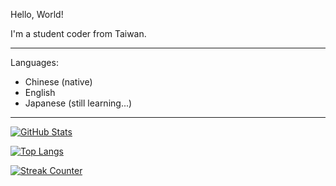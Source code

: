 Hello, World!

I'm a student coder from Taiwan.

---

Languages:
- Chinese (native)
- English
- Japanese (still learning...)

---

[![GitHub Stats](https://github-readme-stats.vercel.app/api?username=Luminous-Coder&theme=tokyonight&border_color=7f7e84&show_icons=true)](https://github.com/anuraghazra/github-readme-stats)

[![Top Langs](https://github-readme-stats.vercel.app/api/top-langs/?username=Luminous-Coder&hide=CMake&theme=tokyonight&border_color=7f7e84)](https://github.com/anuraghazra/github-readme-stats)

[![Streak Counter](https://github-readme-streak-stats.herokuapp.com/?user=Luminous-Coder&date_format=Y-m-d&theme=tokyonight)](https://git.io/streak-stats)
